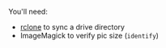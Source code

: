 You'll need:
- [rclone](https://rclone.org/) to sync a drive directory
- ImageMagick to verify pic size (`identify`)
